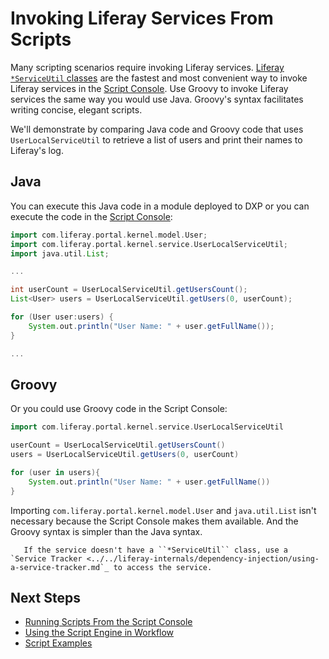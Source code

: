 # Invoking Liferay Services From Scripts

Many scripting scenarios require invoking Liferay services. [Liferay `*ServiceUtil` classes](https://docs.liferay.com/dxp/portal/7.3-latest/javadocs/portal-kernel/) are the fastest and most convenient way to invoke Liferay services in the [Script Console](./running-scripts-from-the-script-console.md). Use Groovy to invoke Liferay services the same way you would use Java. Groovy's syntax facilitates writing concise, elegant scripts.

We'll demonstrate by comparing Java code and Groovy code that uses `UserLocalServiceUtil` to retrieve a list of users and print their names to Liferay's log.

## Java

You can execute this Java code in a module deployed to DXP or you can execute the code in the [Script Console](./running-scripts-from-the-script-console.md):

```groovy
import com.liferay.portal.kernel.model.User;
import com.liferay.portal.kernel.service.UserLocalServiceUtil;
import java.util.List;

...

int userCount = UserLocalServiceUtil.getUsersCount();
List<User> users = UserLocalServiceUtil.getUsers(0, userCount);

for (User user:users) {
    System.out.println("User Name: " + user.getFullName());
}

...
```

## Groovy

Or you could use Groovy code in the Script Console:

```groovy
import com.liferay.portal.kernel.service.UserLocalServiceUtil

userCount = UserLocalServiceUtil.getUsersCount()
users = UserLocalServiceUtil.getUsers(0, userCount)

for (user in users){
    System.out.println("User Name: " + user.getFullName())
}
```

Importing `com.liferay.portal.kernel.model.User` and `java.util.List` isn't necessary because the Script Console makes them available. And the Groovy syntax is simpler than the Java syntax.

```note::
   If the service doesn't have a ``*ServiceUtil`` class, use a `Service Tracker <../../liferay-internals/dependency-injection/using-a-service-tracker.md`_ to access the service.
```

## Next Steps

* [Running Scripts From the Script Console](./running-scripts-from-the-script-console.md)
* [Using the Script Engine in Workflow](../../process-automation/workflow/developer-guide/using-the-script-engine-in-workflow.md)
* [Script Examples](./script-examples.md)
